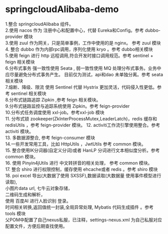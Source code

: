 # springcloudAlibaba-demo
  1.整合 springcloudAlibaba 组件。</br>
  2.使用 nacos 作为 注册中心和配置中心，代替 Eureka和Config。参考 dubbo-provider 模块 </br>
  3.使用 zuul 作为网关，只是简单事例，工作中使用的是 nginx。 参考 zuul 模块 </br>
  4. 整合 dubbo 作为内部rpc调用，序列化使用 kryo 。参考 dubbo相关模块 </br>
  5.使用 feign 进行 http 远程调用,符合开发时接口调用规范。参考 sentinel + feign 相关模块 </br>
  6.分布式事务 强一致性使用 Seata , 弱一致性使用 MQ 处理分布式事务。业务中应尽量避免分布式事务产生。
  目前仅为测试，api和dao 未单独分离。参考 seata 相关模块 </br>
  7.熔断、降级、限流 使用 Sentinel 代替 Hystrix 更加灵活，代码侵入性更低。参考 sentinel 相关模块 </br>
  8.分布式链路追踪 Zipkin ,参考 feign 相关模块。 </br>
  9.分布式链路监控与追踪系统使用 Zipkin。参考 feign-provider </br>
  10.分布式任务调度使用 xxl-job。参考xxl-job 模块 </br>
  11. 分布式锁 zookeeper(ZkInterProcessMutex,LeaderLatch)，redis 缓存和redisUtils ，参考 feign-provider 模块。
  12. activiti工作流引擎使用整合。参考 activiti 模块。  </br>
  13. 多数据源整合, 参考 feign-consumer 模块</br>
  14.一些开发常用工具，比如 HttpUtils ，JwtUtils 参考 common 模块。 </br>
  15. 整合使用IK分词器(自定义分词)或者 HanLP 分词进行文本相似度分析。参考 common 模块。 </br>
  16. 使用 Pinyin4jUtils 进行 中文转拼音的相关处理， 参考 common 模块。 </br>
  17. 整合 shiro 进行权限控制，缓存使用 ehcache或者 redis 。参考 shiro 模块 </br>
  18. poi excel 导出(大数据了使用 SXSSF),数据读取(大数据量 使用事件模型进行读取), </br>
    小图片data url, 七牛云对象存储， </br>
    二维码生成和解析，</br>
    使用 百度AI 进行人脸识别 登录。 </br>
    时间相关转换,返回值统一封装,全局异常处理, Mybatis 代码生成插件 。参考 tools 模块 </br>
  父POM中配置了自己nexus私服，已注释，settings-nexus.xml 为自己私服对应配置文件，方便后期查找使用。</br> 

